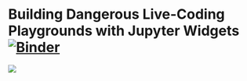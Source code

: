 # Building Dangerous Live-Coding Playgrounds with Jupyter Widgets [![Binder](http://mybinder.org/badge.svg)](http://mybinder.org/repo/bollwyvl/dangerous-playgrounds)

![](http://i.imgur.com/aIAiWxQ.jpg)
